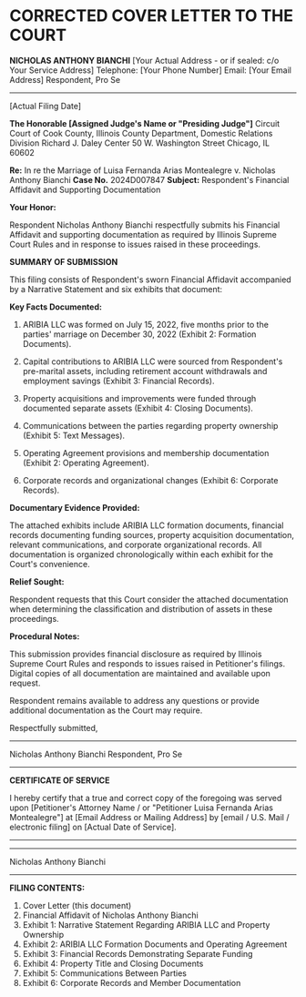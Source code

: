 # CORRECTED COVER LETTER TO THE COURT

**NICHOLAS ANTHONY BIANCHI**
[Your Actual Address - or if sealed: c/o Your Service Address]
Telephone: [Your Phone Number]
Email: [Your Email Address]
Respondent, Pro Se

-----

[Actual Filing Date]

**The Honorable [Assigned Judge's Name or "Presiding Judge"]**
Circuit Court of Cook County, Illinois
County Department, Domestic Relations Division
Richard J. Daley Center
50 W. Washington Street
Chicago, IL 60602

**Re:** In re the Marriage of Luisa Fernanda Arias Montealegre v. Nicholas Anthony Bianchi
**Case No.** 2024D007847
**Subject:** Respondent's Financial Affidavit and Supporting Documentation

**Your Honor:**

Respondent Nicholas Anthony Bianchi respectfully submits his Financial Affidavit and supporting documentation as required by Illinois Supreme Court Rules and in response to issues raised in these proceedings.

**SUMMARY OF SUBMISSION**

This filing consists of Respondent's sworn Financial Affidavit accompanied by a Narrative Statement and six exhibits that document:

**Key Facts Documented:**

1. ARIBIA LLC was formed on July 15, 2022, five months prior to the parties' marriage on December 30, 2022 (Exhibit 2: Formation Documents).

2. Capital contributions to ARIBIA LLC were sourced from Respondent's pre-marital assets, including retirement account withdrawals and employment savings (Exhibit 3: Financial Records).

3. Property acquisitions and improvements were funded through documented separate assets (Exhibit 4: Closing Documents).

4. Communications between the parties regarding property ownership (Exhibit 5: Text Messages).

5. Operating Agreement provisions and membership documentation (Exhibit 2: Operating Agreement).

6. Corporate records and organizational changes (Exhibit 6: Corporate Records).

**Documentary Evidence Provided:**

The attached exhibits include ARIBIA LLC formation documents, financial records documenting funding sources, property acquisition documentation, relevant communications, and corporate organizational records. All documentation is organized chronologically within each exhibit for the Court's convenience.

**Relief Sought:**

Respondent requests that this Court consider the attached documentation when determining the classification and distribution of assets in these proceedings.

**Procedural Notes:**

This submission provides financial disclosure as required by Illinois Supreme Court Rules and responds to issues raised in Petitioner's filings. Digital copies of all documentation are maintained and available upon request.

Respondent remains available to address any questions or provide additional documentation as the Court may require.

Respectfully submitted,

-----

Nicholas Anthony Bianchi
Respondent, Pro Se

-----

**CERTIFICATE OF SERVICE**

I hereby certify that a true and correct copy of the foregoing was served upon [Petitioner's Attorney Name / or "Petitioner Luisa Fernanda Arias Montealegre"] at [Email Address or Mailing Address] by [email / U.S. Mail / electronic filing] on [Actual Date of Service].

-----

_________________________
Nicholas Anthony Bianchi

-----

**FILING CONTENTS:**

1. Cover Letter (this document)
2. Financial Affidavit of Nicholas Anthony Bianchi
3. Exhibit 1: Narrative Statement Regarding ARIBIA LLC and Property Ownership
4. Exhibit 2: ARIBIA LLC Formation Documents and Operating Agreement
5. Exhibit 3: Financial Records Demonstrating Separate Funding
6. Exhibit 4: Property Title and Closing Documents
7. Exhibit 5: Communications Between Parties
8. Exhibit 6: Corporate Records and Member Documentation
